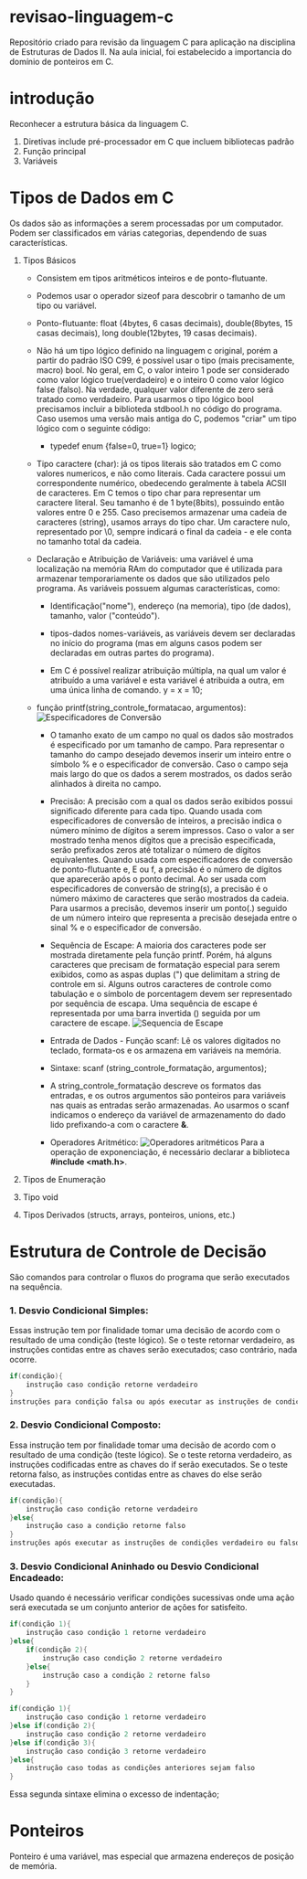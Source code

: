 # revisao-linguagem-c
 Repositório criado para revisão da linguagem C para aplicação na disciplina de Estruturas de Dados II. Na aula inicial, foi estabelecido a importancia do domínio de ponteiros em C.

# introdução
Reconhecer a estrutura básica da linguagem C.
1. Diretivas include pré-processador em C que incluem bibliotecas padrão 
2. Função principal
3. Variáveis

# Tipos de Dados em C
Os dados são as informações a serem processadas por um computador. Podem ser classificados em várias categorias, dependendo de suas características.
1. Tipos Básicos
    - Consistem em tipos aritméticos inteiros e de ponto-flutuante.

    - Podemos usar o operador sizeof para descobrir o tamanho de um tipo ou variável.

    - Ponto-flutuante: float (4bytes, 6 casas decimais), double(8bytes, 15 casas decimais), long double(12bytes, 19 casas decimais).

    - Não há um tipo lógico definido na linguagem c original, porém a partir do padrão ISO C99, é possível usar o tipo (mais precisamente, macro) bool. No geral, em C, o valor inteiro 1 pode ser considerado como valor lógico true(verdadeiro) e o inteiro 0 como valor lógico false (falso). Na verdade, qualquer valor diferente de zero será tratado como verdadeiro. Para usarmos o tipo lógico bool precisamos incluir a biblioteda stdbool.h no código do programa.
    Caso usemos uma versão mais antiga do C, podemos "criar" um tipo lógico com o seguinte código:
        - typedef enum {false=0, true=1} logico;

    - Tipo caractere (char): já os tipos literais são tratados em C como valores numericos, e não como literais. Cada caractere possui um correspondente numérico, obedecendo geralmente à tabela ACSII de caracteres. Em C temos o tipo char para representar um caractere literal. Seu tamanho é de 1 byte(8bits), possuindo então valores entre 0 e 255. Caso precisemos armazenar uma cadeia de caracteres (string), usamos arrays do tipo char. Um caractere nulo, representado por \0, sempre indicará o final da cadeia - e ele conta no tamanho total da cadeia.

    - Declaração e Atribuição de Variáveis: uma variável é uma localização na memória RAm do computador que é utilizada para armazenar temporariamente os dados que são utilizados pelo programa. As variáveis possuem algumas características, como: 
        - Identificação("nome"), endereço (na memoria), tipo (de dados), tamanho, valor ("conteúdo").

        - tipos-dados nomes-variáveis, as variáveis devem ser declaradas no início do programa (mas em alguns casos podem ser declaradas em outras partes do programa).

        - Em C é possível realizar atribuição múltipla, na qual um valor é atribuído a uma variável e esta variável é atribuida a outra, em uma única linha de comando. y = x = 10;

    - função printf(string_controle_formatacao, argumentos): 
    ![Especificadores de Conversão](./img/image_01.png)

        - O tamanho exato de um campo no qual os dados são mostrados é especificado por um tamanho de campo. Para representar o tamanho do campo desejado devemos inserir um inteiro entre o símbolo % e o especificador de conversão. Caso o campo seja mais largo do que os dados a serem mostrados, os dados serão alinhados à direita no campo.

        - Precisão: A precisão com a qual os dados serão exibidos possui significado diferente para cada tipo. Quando usada com especificadores de conversão de inteiros, a precisão indica o número mínimo de dígitos a serem impressos. Caso o valor a ser mostrado tenha menos dígitos que a precisão especificada, serão prefixados zeros até totalizar o número de dígitos equivalentes. Quando usada com especificadores de conversão de ponto-flutuante e, E ou f, a precisão é o número de dígitos que aparecerão após o ponto decimal. Ao ser usada com especificadores de conversão de string(s), a precisão é o número máximo de caracteres que serão mostrados da cadeia. Para usarmos a precisão, devemos inserir um ponto(.) seguido de um número inteiro que representa a precisão desejada entre o sinal % e o especificador de conversão.

        - Sequência de Escape: A maioria dos caracteres pode ser mostrada diretamente pela função printf. Porém, há alguns caracteres que precisam de formatação especial para serem exibidos, como as aspas duplas (") que delimitam a string de controle em si. Alguns outros caracteres de controle como tabulação e o símbolo de porcentagem devem ser representado por sequência de escapa. Uma sequência de escape é representada por uma barra invertida (\) seguida por um caractere de escape. 
        ![Sequencia de Escape](./img/image_02.png)

        - Entrada de Dados - Função scanf: Lê os valores digitados no teclado, formata-os e os armazena em variáveis na memória.
        - Sintaxe: scanf (string_controle_formatação, argumentos);
        - A string_controle_formatação descreve os formatos das entradas, e os outros argumentos são ponteiros para variáveis nas quais as entradas serão armazenadas. Ao usarmos o scanf indicamos o endereço da variável de armazenamento do dado lido prefixando-a com o caractere **&**.

        - Operadores Aritmético: 
        ![Operadores aritméticos](./img/image_03.png)
        Para a operação de exponenciação, é necessário declarar a biblioteca **#include <math.h>**.



2. Tipos de Enumeração
    
3. Tipo void
4. Tipos Derivados (structs, arrays, ponteiros, unions, etc.)

# Estrutura de Controle de Decisão
São comandos para controlar o fluxos do programa que serão executados na sequência.

### 1. Desvio Condicional Simples:
Essas instrução tem por finalidade tomar uma decisão de acordo com o resultado de uma condição (teste lógico). Se o teste retornar verdadeiro, as instruções contidas entre as chaves serão executados; caso contrário, nada ocorre.
```C
if(condição){
    instrução caso condição retorne verdadeiro
}
instruções para condição falsa ou após executar as instruções de condições verdadeiro.
```
### 2. Desvio Condicional Composto:
Essa instrução tem por finalidade tomar uma decisão de acordo com o resultado de uma condição (teste lógico).
Se o teste retorna verdadeiro, as instruções codificadas entre as chaves do if serão executados. Se o teste retorna falso, as instruções contidas entre as chaves do else serão executadas.

```C
if(condição){
    instrução caso condição retorne verdadeiro
}else{
    instrução caso a condição retorne falso
}
instruções após executar as instruções de condições verdadeiro ou falso.
```

### 3. Desvio Condicional Aninhado ou Desvio Condicional Encadeado:
Usado quando é necessário verificar condições sucessivas onde uma ação será executada se um conjunto anterior de ações for satisfeito.

```C
if(condição 1){
    instrução caso condição 1 retorne verdadeiro
}else{
    if(condição 2){
        instrução caso condição 2 retorne verdadeiro
    }else{
        instrução caso a condição 2 retorne falso
    }
}

```
```C
if(condição 1){
    instrução caso condição 1 retorne verdadeiro
}else if(condição 2){
    instrução caso condição 2 retorne verdadeiro
}else if(condição 3){
    instrução caso condição 3 retorne verdadeiro
}else{
    instrução caso todas as condições anteriores sejam falso
}

```
Essa segunda sintaxe elimina o excesso de indentação;


# Ponteiros

Ponteiro é uma variável, mas especial que armazena endereços de posição de memória. 
